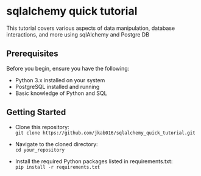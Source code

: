 # sqlalchemy quick tutorial
This tutorial covers various aspects of data manipulation, database interactions, and more using sqlAlchemy and Postgre DB


## Prerequisites
Before you begin, ensure you have the following:

- Python 3.x installed on your system
- PostgreSQL installed and running
- Basic knowledge of Python and SQL


## Getting Started
- Clone this repository:<br>
    ``git clone https://github.com/jkab016/sqlalchemy_quick_tutorial.git``

- Navigate to the cloned directory:<br>
    ``cd your_repository``

- Install the required Python packages listed in requirements.txt:<br>
    ``pip install -r requirements.txt``
